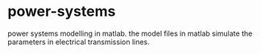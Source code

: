 # power-systems
power systems modelling in matlab.
the model files in matlab simulate the parameters in electrical transmission lines.
